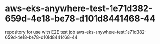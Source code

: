 # aws-eks-anywhere-test-1e71d382-659d-4e18-be78-d101d8441468-44
repository for use with E2E test job aws-eks-anywhere-test:1e71d382-659d-4e18-be78-d101d8441468-44
